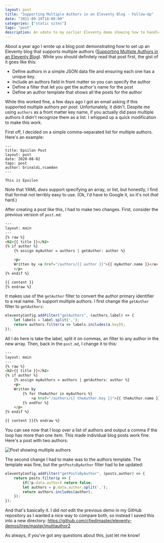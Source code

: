 ```yaml
---
layout: post
title: "Supporting Multiple Authors in an Eleventy Blog - Follow-Up"
date: "2021-09-19T18:00:00"
categories: ["static sites"]
tags: "post"
description: An udate to my earlier Eleventy demo showing how to handle multiple authors
---
```


About a year ago I wrote up a blog post demonstrating how to set up an Eleventy blog that supports multiple authors ([Supporting Multiple Authors in an Eleventy Blog](https://www.raymondcamden.com/2020/08/24/supporting-multiple-authors-in-an-eleventy-blog)). While you should definitely read that post first, the gist of it goes like this:

* Define authors in a simple JSON data file and ensuring each one has a unique key.
* Include an authors field in front matter so you can specify the author
* Define a filter that let you get the author's name for the post
* Define an author template that shows all the posts for the author

While this worked fine, a few days ago I got an email asking if this supported multiple authors *per post*. Unfortunately, it didn't. Despite me using `authors` as a front matter key name, if you actually did pass multiple authors it didn't recognize them as a list. I whipped up a quick modification to make this work.

First off, I decided on a simple comma-separated list for multiple authors. Here's an example:

```
---
title: Epsilon Post
layout: post
date: 2020-08-02
tags: post
author: brinaldi,rcamden
---

This is Epsilon
```

Note that YAML *does* support specifying an array, or list, but honestly, I find that format not terribly easy to use. (Ok, I'd have to Google it, so it's not *that* hard.) 

After creating a post like this, I had to make two changes. First, consider the previous version of `post.md`:

```html
---
layout: main
---
{% raw %}
<h2>{{ title }}</h2>
{% if author %}
	{% assign myAuthor = authors | getAuthor: author %}

	<p>
	Written by <a href="/authors/{{ author }}">{{ myAuthor.name }}</a>
	</p>
{% endif %}

{{ content }}
{% endraw %}
```

It makes use of the `getAuthor` filter to convert the author primary identifier to a real name. To support multiple authors. I first change the `getAuthor` filter to `getAuthors`:

```js
eleventyConfig.addFilter("getAuthors", (authors,label) => {
	let labels = label.split(',');
	return authors.filter(a => labels.includes(a.key));
});
```

All I do here is take the label, split it on commas, an filter to any author in the new array. Then, back in the `post.md`, I change it to this:

```html
---
layout: main
---
{% raw %}
<h2>{{ title }}</h2>
{% if author %}
	{% assign myAuthors = authors | getAuthors: author %}
	<p>
	Written by 
		{% for theAuthor in myAuthors %}
			<a href="/authors/{{ theAuthor.key }}">{{ theAuthor.name }}</a>{% unless forloop.last %}, {% endunless %}
		{% endfor %}
	</p>
{% endif %}

{{ content }}{% endraw %}
```

You can see now that I loop over a list of authors and output a comma if the loop has more than one item. This made individual blog posts work fine. Here's a post with two authors:

<p>
<img src="https://static.raymondcamden.com/images/2021/09/ma1.jpg" alt="Post showing multiple authors" class="lazyload imgborder imgcenter">
</p>

The second change I had to make was to the authors template. The template was fine, but the `getPostsByAuthor` filter had to be updated:

```js
eleventyConfig.addFilter("getPostsByAuthor", (posts,author) => {
	return posts.filter(p => {
		if(!p.data.author) return false;
		let authors = p.data.author.split(',');
		return authors.includes(author);
	});
});
```

And that's basically it. I did *not* edit the previous demo in my GitHub repository as I wanted a nice way to compare both, so instead I saved this into a new directory: <https://github.com/cfjedimaster/eleventy-demos/tree/master/multiauthor2>

As always, if you've got any questions about this, just let me know!